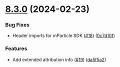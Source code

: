 # [8.3.0](https://github.com/mparticle-integrations/mparticle-apple-integration-singular/compare/v8.2.0...v8.3.0) (2024-02-23)


### Bug Fixes

* Header imports for mParticle SDK ([#18](https://github.com/mparticle-integrations/mparticle-apple-integration-singular/issues/18)) ([0c7d10f](https://github.com/mparticle-integrations/mparticle-apple-integration-singular/commit/0c7d10f1590faac3a82d89c7b06a5da966779374))


### Features

* Add extended attribution info ([#19](https://github.com/mparticle-integrations/mparticle-apple-integration-singular/issues/19)) ([da5f5a2](https://github.com/mparticle-integrations/mparticle-apple-integration-singular/commit/da5f5a26acdbec730cebf6b407afa69be0b1f1c6))
